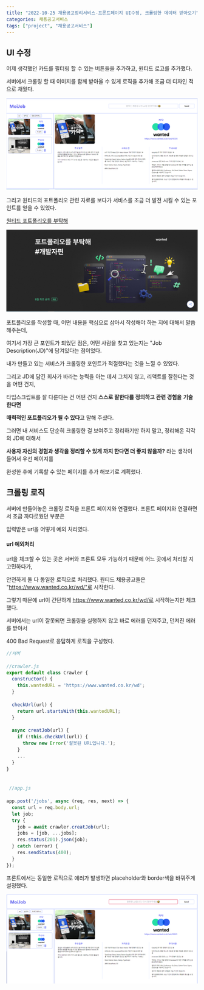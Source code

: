 ```yaml
---
title: "2022-10-25 채용공고정리서비스-프론트페이지 UI수정, 크롤링한 데이터 받아오기"
categories: 채용공고서비스
tags: ["project", "채용공고서비스"]
---
```




## UI 수정

어제 생각했던 카드를 필터링 할 수 있는 버튼들을 추가하고, 원티드 로고를 추가했다.

서버에서 크롤링 할 때 이미지를 함께 받아올 수 있게 로직을 추가해 조금 더 디자인 적으로 채웠다.



![image-20221025154705292](/assets/img/2022-10-25-채용공고서비스9/image-20221025154705292.png)



그리고 원티드의 포트폴리오 관련 자료를 보다가 서비스를 조금 더 발전 시킬 수 있는 포인트를 얻을 수 있었다.

[원티드 포트폴리오를 부탁해](https://www.wanted.co.kr/events/talk8)

![image-20221025154906253](/assets/img/2022-10-25-채용공고서비스9/image-20221025154906253.png)



포트폴리오를 작성할 때, 어떤 내용을 핵심으로 삼아서 작성해야 하는 지에 대해서 말씀해주는데,

여기서 가장 큰 포인트가 되었던 점은, 어떤 사람을 찾고 있는지는 "Job Description(JD)"에 담겨있다는 점이었다.

내가 만들고 있는 서비스가 크롤링한 포인트가 적절했다는 것을 느낄 수 있었다.



그리고 JD에 담긴 회사가 바라는 능력을 아는 데서 그치지 않고, 리액트를 잘한다는 것을 어떤 건지,

타입스크립트를 잘 다룬다는 건 어떤 건지  **스스로 잘한다를 정의하고 관련 경험을** **기술한다면** 

**매력적인 포트폴리오가 될 수 있다**고 말해 주셨다.

 

그러면 내 서비스도 단순히 크롤링한 걸 보여주고 정리하기만 하지 말고, 정리해온 각각의 JD에 대해서

**사용자 자신의 경험과 생각을 정리할 수 있게 까지 한다면 더 좋지 않을까?** 라는 생각이 들어서 우선 페이지를

완성한 후에 기록할 수 있는 페이지를 추가 해보기로 계획했다.

 

## 크롤링 로직

서버에 만들어놓은 크롤링 로직을 프론트 페이지와 연결했다. 프론트 페이지와 연결하면서 조금 까다로웠던 부분은

입력받은 url을 어떻게 예외 처리였다. 



#### url 예외처리

url을 체크할 수 있는 곳은 서버와 프론트 모두 가능하기 때문에 어느 곳에서 처리할 지 고민하다가, 

안전하게 둘 다 동일한 로직으로 처리했다. 원티드 채용공고들은  "https://www.wanted.co.kr/wd/"로 시작한다.

그렇기 때문에 url이 간단하게 https://www.wanted.co.kr/wd/로 시작하는지만 체크했다. 



서버에서는 url이 잘못되면 크롤링을 실행하지 않고 바로 에러를 던져주고, 던져진 에러를 받아서

400 Bad Request로 응답하게 로직을 구성했다.



```javascript
//서버

//crawler.js
export default class Crawler {
  constructor() {
    this.wantedURL = 'https://www.wanted.co.kr/wd';
  }

  checkUrl(url) {
    return url.startsWith(this.wantedURL);
  }

  async creatJob(url) {
    if (!this.checkUrl(url)) {
      throw new Error('잘못된 URL입니다.');
    }
    ...
  }
}

      
 //app.js
    
app.post('/jobs', async (req, res, next) => {
  const url = req.body.url;
  let job;
  try {
    job = await crawler.creatJob(url);
    jobs = [job, ...jobs];
    res.status(201).json(job);
  } catch (error) {
    res.sendStatus(400);
  }
});

```



프론트에서는 동일한 로직으로 에러가 발생하면 placeholder와 border색을 바꿔주게 설정했다.



![image-20221025172510980](/assets/img/2022-10-25-채용공고서비스9/image-20221025172510980.png)

 